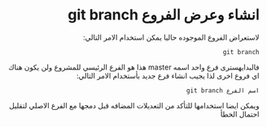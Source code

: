 ﻿<div dir = rtl >

# انشاء وعرض الفروع git branch 

لاستعراض الفروع الموجوده حاليا يمكن استخدام الامر التالي: 

`git branch`


فالبدايهسترى فرع واحد اسمه master هذا هو الفرع الرئيسي للمشروع ولن يكون هناك اي فروع اخرى لذا يجيب انشاء فرع جديد بأستخدام الامر التالي: 

`اسم الفرع git branch `


ويمكن ايضا استخدامها للتأكد من التعديلات المضافه قبل دمجها مع الفرع الاصلي لتقليل احتمال الخطأ
 </dir>
